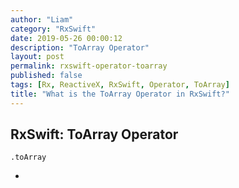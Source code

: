 ```yaml
---
author: "Liam"
category: "RxSwift"
date: 2019-05-26 00:00:12
description: "ToArray Operator"
layout: post
permalink: rxswift-operator-toarray
published: false
tags: [Rx, ReactiveX, RxSwift, Operator, ToArray]
title: "What is the ToArray Operator in RxSwift?"
---
```


## RxSwift: ToArray Operator

`.toArray`

-
